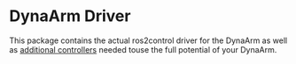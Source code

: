 # DynaArm Driver

This package contains the actual ros2control driver for the DynaArm as well as [additional controllers](./controllers.md) needed touse the full potential of your DynaArm. 